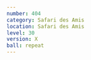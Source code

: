 ```yaml
---
number: 404
category: Safari des Amis
location: Safari des Amis
level: 30
version: X
ball: repeat
---
```

